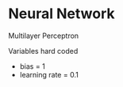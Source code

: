 Neural Network
==============

Multilayer Perceptron

Variables hard coded

* bias = 1
* learning rate = 0.1 

